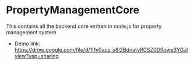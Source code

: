 # PropertyManagementCore
This contains all the backend core written in node.js for property management system

* Demo link: 
https://drive.google.com/file/d/1I1y0aus_s8I2BdnatyRCSZ0DRowe3YGJ/view?usp=sharing
